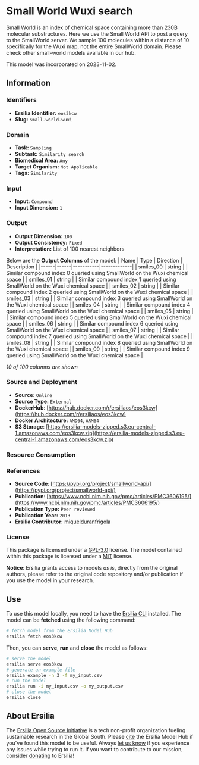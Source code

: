 # Small World Wuxi search

Small World is an index of chemical space containing more than 230B molecular substructures. Here we use the Small World API to post a query to the SmallWorld server. We sample 100 molecules within a distance of 10 specifically for the Wuxi map, not the entire SmallWorld domain. Please check other small-world models available in our hub.

This model was incorporated on 2023-11-02.

## Information
### Identifiers
- **Ersilia Identifier:** `eos3kcw`
- **Slug:** `small-world-wuxi`

### Domain
- **Task:** `Sampling`
- **Subtask:** `Similarity search`
- **Biomedical Area:** `Any`
- **Target Organism:** `Not Applicable`
- **Tags:** `Similarity`

### Input
- **Input:** `Compound`
- **Input Dimension:** `1`

### Output
- **Output Dimension:** `100`
- **Output Consistency:** `Fixed`
- **Interpretation:** List of 100 nearest neighbors

Below are the **Output Columns** of the model:
| Name | Type | Direction | Description |
|------|------|-----------|-------------|
| smiles_00 | string |  | Similar compound index 0 queried using SmallWorld on the Wuxi chemical space |
| smiles_01 | string |  | Similar compound index 1 queried using SmallWorld on the Wuxi chemical space |
| smiles_02 | string |  | Similar compound index 2 queried using SmallWorld on the Wuxi chemical space |
| smiles_03 | string |  | Similar compound index 3 queried using SmallWorld on the Wuxi chemical space |
| smiles_04 | string |  | Similar compound index 4 queried using SmallWorld on the Wuxi chemical space |
| smiles_05 | string |  | Similar compound index 5 queried using SmallWorld on the Wuxi chemical space |
| smiles_06 | string |  | Similar compound index 6 queried using SmallWorld on the Wuxi chemical space |
| smiles_07 | string |  | Similar compound index 7 queried using SmallWorld on the Wuxi chemical space |
| smiles_08 | string |  | Similar compound index 8 queried using SmallWorld on the Wuxi chemical space |
| smiles_09 | string |  | Similar compound index 9 queried using SmallWorld on the Wuxi chemical space |

_10 of 100 columns are shown_
### Source and Deployment
- **Source:** `Online`
- **Source Type:** `External`
- **DockerHub**: [https://hub.docker.com/r/ersiliaos/eos3kcw](https://hub.docker.com/r/ersiliaos/eos3kcw)
- **Docker Architecture:** `AMD64`, `ARM64`
- **S3 Storage**: [https://ersilia-models-zipped.s3.eu-central-1.amazonaws.com/eos3kcw.zip](https://ersilia-models-zipped.s3.eu-central-1.amazonaws.com/eos3kcw.zip)

### Resource Consumption


### References
- **Source Code**: [https://pypi.org/project/smallworld-api/](https://pypi.org/project/smallworld-api/)
- **Publication**: [https://www.ncbi.nlm.nih.gov/pmc/articles/PMC3606195/](https://www.ncbi.nlm.nih.gov/pmc/articles/PMC3606195/)
- **Publication Type:** `Peer reviewed`
- **Publication Year:** `2013`
- **Ersilia Contributor:** [miquelduranfrigola](https://github.com/miquelduranfrigola)

### License
This package is licensed under a [GPL-3.0](https://github.com/ersilia-os/ersilia/blob/master/LICENSE) license. The model contained within this package is licensed under a [MIT](LICENSE) license.

**Notice**: Ersilia grants access to models _as is_, directly from the original authors, please refer to the original code repository and/or publication if you use the model in your research.


## Use
To use this model locally, you need to have the [Ersilia CLI](https://github.com/ersilia-os/ersilia) installed.
The model can be **fetched** using the following command:
```bash
# fetch model from the Ersilia Model Hub
ersilia fetch eos3kcw
```
Then, you can **serve**, **run** and **close** the model as follows:
```bash
# serve the model
ersilia serve eos3kcw
# generate an example file
ersilia example -n 3 -f my_input.csv
# run the model
ersilia run -i my_input.csv -o my_output.csv
# close the model
ersilia close
```

## About Ersilia
The [Ersilia Open Source Initiative](https://ersilia.io) is a tech non-profit organization fueling sustainable research in the Global South.
Please [cite](https://github.com/ersilia-os/ersilia/blob/master/CITATION.cff) the Ersilia Model Hub if you've found this model to be useful. Always [let us know](https://github.com/ersilia-os/ersilia/issues) if you experience any issues while trying to run it.
If you want to contribute to our mission, consider [donating](https://www.ersilia.io/donate) to Ersilia!
